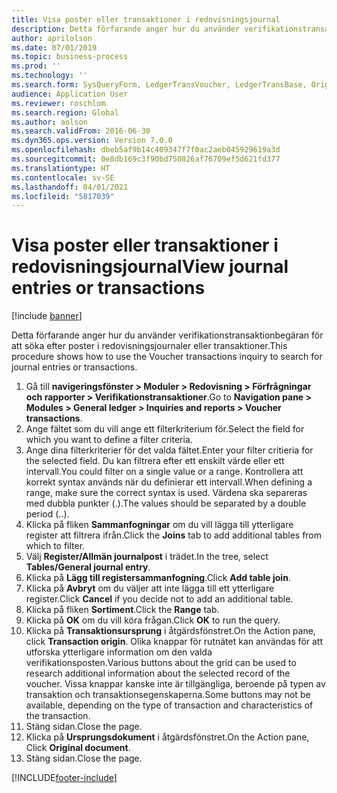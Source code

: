 ```yaml
---
title: Visa poster eller transaktioner i redovisningsjournal
description: Detta förfarande anger hur du använder verifikationstransaktionbegäran för att söka efter poster i redovisningsjournaler eller transaktioner.
author: aprilolson
ms.date: 07/01/2019
ms.topic: business-process
ms.prod: ''
ms.technology: ''
ms.search.form: SysQueryForm, LedgerTransVoucher, LedgerTransBase, Originaldocuments
audience: Application User
ms.reviewer: roschlom
ms.search.region: Global
ms.author: aolson
ms.search.validFrom: 2016-06-30
ms.dyn365.ops.version: Version 7.0.0
ms.openlocfilehash: dbeb5af9b14c409347f7f0ac2aeb045929619a3d
ms.sourcegitcommit: 0e8db169c3f90bd750826af76709ef5d621fd377
ms.translationtype: HT
ms.contentlocale: sv-SE
ms.lasthandoff: 04/01/2021
ms.locfileid: "5817039"
---
```

# <a name="view-journal-entries-or-transactions"></a><span data-ttu-id="27f54-103">Visa poster eller transaktioner i redovisningsjournal</span><span class="sxs-lookup"><span data-stu-id="27f54-103">View journal entries or transactions</span></span>

[!include [banner](../../includes/banner.md)]

<span data-ttu-id="27f54-104">Detta förfarande anger hur du använder verifikationstransaktionbegäran för att söka efter poster i redovisningsjournaler eller transaktioner.</span><span class="sxs-lookup"><span data-stu-id="27f54-104">This procedure shows how to use the Voucher transactions inquiry to search for journal entries or transactions.</span></span>

1. <span data-ttu-id="27f54-105">Gå till **navigeringsfönster > Moduler > Redovisning > Förfrågningar och rapporter > Verifikationstransaktioner**.</span><span class="sxs-lookup"><span data-stu-id="27f54-105">Go to **Navigation pane > Modules > General ledger > Inquiries and reports > Voucher transactions**.</span></span>
2. <span data-ttu-id="27f54-106">Ange fältet som du vill ange ett filterkriterium för.</span><span class="sxs-lookup"><span data-stu-id="27f54-106">Select the field for which you want to define a filter criteria.</span></span>
3. <span data-ttu-id="27f54-107">Ange dina filterkriterier för det valda fältet.</span><span class="sxs-lookup"><span data-stu-id="27f54-107">Enter your filter critieria for the selected field.</span></span> <span data-ttu-id="27f54-108">Du kan filtrera efter ett enskilt värde eller ett intervall.</span><span class="sxs-lookup"><span data-stu-id="27f54-108">You could filter on a single value or a range.</span></span> <span data-ttu-id="27f54-109">Kontrollera att korrekt syntax används när du definierar ett intervall.</span><span class="sxs-lookup"><span data-stu-id="27f54-109">When defining a range, make sure the correct syntax is used.</span></span> <span data-ttu-id="27f54-110">Värdena ska separeras med dubbla punkter (.).</span><span class="sxs-lookup"><span data-stu-id="27f54-110">The values should be separated by a double period (..).</span></span>  
4. <span data-ttu-id="27f54-111">Klicka på fliken **Sammanfogningar** om du vill lägga till ytterligare register att filtrera ifrån.</span><span class="sxs-lookup"><span data-stu-id="27f54-111">Click the **Joins** tab to add additional tables from which to filter.</span></span>
5. <span data-ttu-id="27f54-112">Välj **Register/Allmän journalpost** i trädet.</span><span class="sxs-lookup"><span data-stu-id="27f54-112">In the tree, select **Tables/General journal entry**.</span></span>
6. <span data-ttu-id="27f54-113">Klicka på **Lägg till registersammanfogning**.</span><span class="sxs-lookup"><span data-stu-id="27f54-113">Click **Add table join**.</span></span>
7. <span data-ttu-id="27f54-114">Klicka på **Avbryt** om du väljer att inte lägga till ett ytterligare register.</span><span class="sxs-lookup"><span data-stu-id="27f54-114">Click **Cancel** if you decide not to add an additional table.</span></span>
8. <span data-ttu-id="27f54-115">Klicka på fliken **Sortiment**.</span><span class="sxs-lookup"><span data-stu-id="27f54-115">Click the **Range** tab.</span></span>
9. <span data-ttu-id="27f54-116">Klicka på **OK** om du vill köra frågan.</span><span class="sxs-lookup"><span data-stu-id="27f54-116">Click **OK** to run the query.</span></span>
10. <span data-ttu-id="27f54-117">Klicka på **Transaktionsursprung** i åtgärdsfönstret.</span><span class="sxs-lookup"><span data-stu-id="27f54-117">On the Action pane, click **Transaction origin**.</span></span> <span data-ttu-id="27f54-118">Olika knappar för rutnätet kan användas för att utforska ytterligare information om den valda verifikationsposten.</span><span class="sxs-lookup"><span data-stu-id="27f54-118">Various buttons about the grid can be used to research additional information about the selected record of the voucher.</span></span> <span data-ttu-id="27f54-119">Vissa knappar kanske inte är tillgängliga, beroende på typen av transaktion och transaktionsegenskaperna.</span><span class="sxs-lookup"><span data-stu-id="27f54-119">Some buttons may not be available, depending on the type of transaction and characteristics of the transaction.</span></span>
11. <span data-ttu-id="27f54-120">Stäng sidan.</span><span class="sxs-lookup"><span data-stu-id="27f54-120">Close the page.</span></span>
12. <span data-ttu-id="27f54-121">Klicka på **Ursprungsdokument** i åtgärdsfönstret.</span><span class="sxs-lookup"><span data-stu-id="27f54-121">On the Action pane, Click **Original document**.</span></span>
13. <span data-ttu-id="27f54-122">Stäng sidan.</span><span class="sxs-lookup"><span data-stu-id="27f54-122">Close the page.</span></span>



[!INCLUDE[footer-include](../../../includes/footer-banner.md)]